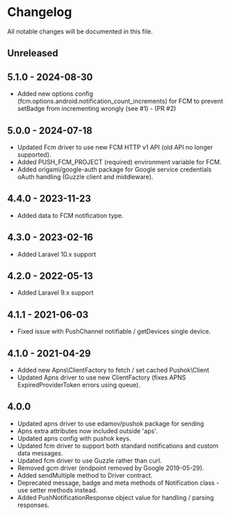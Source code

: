 # Changelog

All notable changes will be documented in this file.

## Unreleased

## 5.1.0 - 2024-08-30
- Added new options config (fcm.options.android.notification_count_increments) for FCM to prevent setBadge from incrementing wrongly (see #1) - (PR #2)

## 5.0.0 - 2024-07-18
- Updated Fcm driver to use new FCM HTTP v1 API (old API no longer supported).
- Added PUSH_FCM_PROJECT (required) environment variable for FCM.
- Added origami/google-auth package for Google service credentials oAuth handling (Guzzle client and middleware).

## 4.4.0 - 2023-11-23
- Added data to FCM notification type.

## 4.3.0 - 2023-02-16
- Added Laravel 10.x support

## 4.2.0 - 2022-05-13
- Added Laravel 9.x support

## 4.1.1 - 2021-06-03
- Fixed issue with PushChannel notifiable / getDevices single device.

## 4.1.0 - 2021-04-29
- Added new Apns\ClientFactory to fetch / set cached Pushok\Client
- Updated Apns driver to use new ClientFactory (fixes APNS ExpiredProviderToken errors using queue).

## 4.0.0
- Updated apns driver to use edamov/pushok package for sending
- Apns extra attributes now included outside 'aps'.
- Updated apns config with pushok keys.
- Updated fcm driver to support both standard notifications and custom data messages.
- Updated fcm driver to use Guzzle rather than curl.
- Removed gcm driver (endpoint removed by Google 2019-05-29).
- Added sendMultiple method to Driver contract.
- Deprecated message, badge and meta methods of Notification class - use setter methods instead.
- Added PushNotificationResponse object value for handling / parsing responses.
